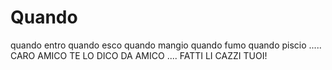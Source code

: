 # Quando

quando entro quando esco quando mangio quando fumo quando piscio .....
CARO AMICO TE LO DICO DA AMICO ....
FATTI LI CAZZI TUOI!

